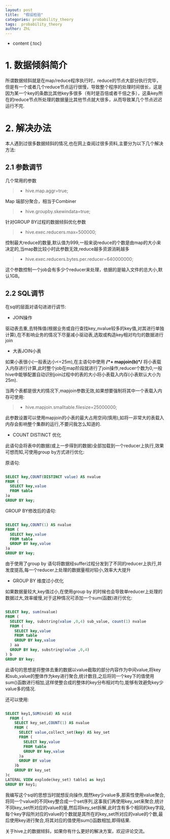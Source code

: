 ```yaml
---
layout: post
title:  "假设检验"
categories: probability_theory
tags:  probability_theory
author: ZhL
---
```


* content
{:toc}

# 1. 数据倾斜简介
所谓数据倾斜就是在map/reduce程序执行时，reduce的节点大部分执行完毕，但是有一个或者几个reduce节点运行很慢，导致整个程序的处理时间很长，这是因为某一个key的条数比其他key多很多（有时是百倍或者千倍之多），这条key所在的reduce节点所处理的数据量比其他节点就大很多，从而导致某几个节点迟迟运行不完.



# 2. 解决办法

本人遇到过很多数据倾斜的情况,也在网上查阅过很多资料,主要分为以下几个解决方法:

## 2.1 参数调节

几个常用的参数

>- hive.map.aggr=true;

Map 端部分聚合，相当于Combiner

>- hive.groupby.skewindata=true;

针对GROUP BY过程的数据倾斜优化参数

>- hive.exec.reducers.max=500000;

控制最大reduce的数量,默认值为999,一般来说reduce的个数是由map的大小来决定的,当map数比较小时此参数无效,reduce越多资源消耗越多

>- hive.exec.reducers.bytes.per.reducer=640000000;

这个参数控制一个job会有多少个reducer来处理，依据的是输入文件的总大小,默认1GB。


## 2.2 SQL调节

在sql的层面对语句进进行调节:

- JOIN操作

驱动表去重,去特殊值(根据业务或自行查找key_nvalue较多的key值,对其进行单独计算),在不影响业务的情况下尽量减小驱动表,选取或构造key相对均匀的数据进行join

- 大表JOIN小表

如果小表很小(一般表达小<=25m),在主语句中使用 **/\*+ mapjoin(b)\*/** 将小表载入内存进行计算,此时整个job在map阶段就进行了join操作,reducer个数为0,一般hive中能够配置自动识别join过程中的表的大小将小表载入内存(小表默认大小为25m).

当两个表都是很大的情况下,mapjoin参数无效,如果想要强制将其中一个表载入内存可使用:

>- hive.mapjoin.smalltable.filesize=25000000;

此参数设置可以使用mapjoin的小表的最大占用空间(慎用),如将一非常大的表载入内存会影响整个集群的运行,不要问我怎么知道的.

- COUNT DISTINCT 优化

此语句会将表中的数据(或上一步得到的数据)全部加载到一个reducer上执行,效果可想而知,可使用group by方式进行优化:

原语句:

```sql

SELECT key,COUNT(DISTINCT value) AS nvalue
FROM (
  SELECT key,value
  FROM table
)a
GROUP BY key;

```

GROUP BY修改后的语句:
```sql

SELECT key,COUNT(1) AS nvalue
FROM (
  SELECT key,value
  FROM table
  GROUP BY key,value
)a
GROUP BY key;

```

由于使用了group by 语句将数据经suffer过程分发到了不同的reducer上执行,并发度提高,每一个reducer上处理的数据量相对较小,效率大大提升

- GROUP BY 维度过小优化

如果数据量较大,key值过小,在使用group by 的时候也会导致单reducer上处理的数据过大,效率缓慢,对于这种情况可添加一个sum(函数)进行优化:

```sql

SELECT key, sum(nvalue)
FROM (
  SELECT key, substring(value ,0,4) sub_value, count(1) nvalue  
  FROM (
    SELECT key,value
    FROM table
    GROUP BY key,value
  ) aa
  GROUP BY key, substring(value ,0,4)
) b
GROUP BY key;

```

此语句的思想是将整体去重的数据以value截取的部分内容作为中间value,将key和sub_value的整体作为key进行聚合,统计数目,之后将同一个key下的值使用sum()函数进行相加,这样使整合成的整体的key分布相对均匀,能够有效避免key少value多的情况.

还可以使用:

```sql

SELECT key1,SUM(nzid) AS nzid
  FROM (
    SELECT key_set,COUNT(1) AS nvalue
    FROM (
      SELECT value,collect_set(key) AS key_set
      FROM (
        SELECT key,value
        FROM table
        GROUP BY key,value
      )a
      GROUP BY value
    )b
    GROUP BY key_set
)c
LATERAL VIEW explode(key_set) table1 as key1
GROUP BY key1;

```

我编写这个sql的思想当时就想反向操作,既然key少value多,那索性使用value聚合,将同一个value的不同key整合成一个set序列,这事我们再使用key_set来聚合,统计不同key_set所对应的value的量,然后将key_set拆解,此时含有多个相同的key字段,每个key字段所对应的value的个数就是其所在的key_set所对应的value的个数,最后使用key进行聚合,将其对应的值使用sum()函数相加,即得结果.


关于hive上的数据倾斜，如果你有什么更好的解决方案，欢迎评论交流。
